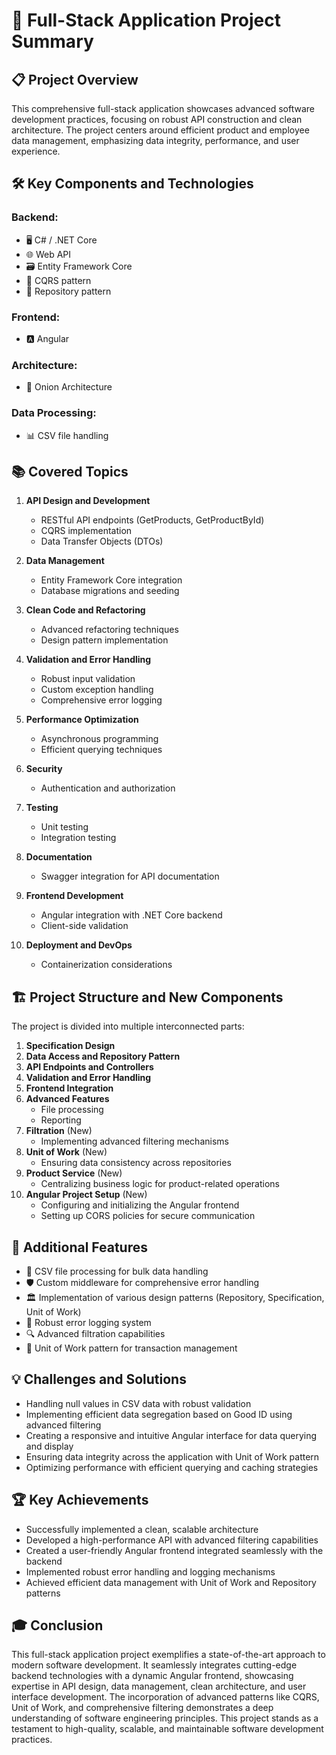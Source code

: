 # 🚀 Full-Stack Application Project Summary

## 📋 Project Overview

This comprehensive full-stack application showcases advanced software development practices, focusing on robust API construction and clean architecture. The project centers around efficient product and employee data management, emphasizing data integrity, performance, and user experience.

## 🛠 Key Components and Technologies

### Backend:
- 🖥 C# / .NET Core
- 🌐 Web API
- 🗃 Entity Framework Core
- 🔀 CQRS pattern
- 📁 Repository pattern

### Frontend:
- 🅰 Angular

### Architecture:
- 🧅 Onion Architecture

### Data Processing:
- 📊 CSV file handling

## 📚 Covered Topics

1. **API Design and Development**
   - RESTful API endpoints (GetProducts, GetProductById)
   - CQRS implementation
   - Data Transfer Objects (DTOs)

2. **Data Management**
   - Entity Framework Core integration
   - Database migrations and seeding

3. **Clean Code and Refactoring**
   - Advanced refactoring techniques
   - Design pattern implementation

4. **Validation and Error Handling**
   - Robust input validation
   - Custom exception handling
   - Comprehensive error logging

5. **Performance Optimization**
   - Asynchronous programming
   - Efficient querying techniques

6. **Security**
   - Authentication and authorization

7. **Testing**
   - Unit testing
   - Integration testing

8. **Documentation**
   - Swagger integration for API documentation

9. **Frontend Development**
   - Angular integration with .NET Core backend
   - Client-side validation

10. **Deployment and DevOps**
    - Containerization considerations

## 🏗 Project Structure and New Components

The project is divided into multiple interconnected parts:

1. **Specification Design**
2. **Data Access and Repository Pattern**
3. **API Endpoints and Controllers**
4. **Validation and Error Handling**
5. **Frontend Integration**
6. **Advanced Features**
   - File processing
   - Reporting
7. **Filtration** (New)
   - Implementing advanced filtering mechanisms
8. **Unit of Work** (New)
   - Ensuring data consistency across repositories
9. **Product Service** (New)
   - Centralizing business logic for product-related operations
10. **Angular Project Setup** (New)
    - Configuring and initializing the Angular frontend
    - Setting up CORS policies for secure communication

## 🌟 Additional Features

- 📁 CSV file processing for bulk data handling
- 🛡 Custom middleware for comprehensive error handling
- 🏛 Implementation of various design patterns (Repository, Specification, Unit of Work)
- 📝 Robust error logging system
- 🔍 Advanced filtration capabilities
- 🔄 Unit of Work pattern for transaction management

## 💡 Challenges and Solutions

- Handling null values in CSV data with robust validation
- Implementing efficient data segregation based on Good ID using advanced filtering
- Creating a responsive and intuitive Angular interface for data querying and display
- Ensuring data integrity across the application with Unit of Work pattern
- Optimizing performance with efficient querying and caching strategies

## 🏆 Key Achievements

- Successfully implemented a clean, scalable architecture
- Developed a high-performance API with advanced filtering capabilities
- Created a user-friendly Angular frontend integrated seamlessly with the backend
- Implemented robust error handling and logging mechanisms
- Achieved efficient data management with Unit of Work and Repository patterns


## 🎓 Conclusion

This full-stack application project exemplifies a state-of-the-art approach to modern software development. It seamlessly integrates cutting-edge backend technologies with a dynamic Angular frontend, showcasing expertise in API design, data management, clean architecture, and user interface development. The incorporation of advanced patterns like CQRS, Unit of Work, and comprehensive filtering demonstrates a deep understanding of software engineering principles. This project stands as a testament to high-quality, scalable, and maintainable software development practices.
